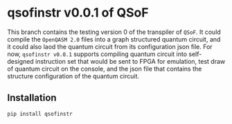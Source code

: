 # qsofinstr v0.0.1 of QSoF
This branch contains the testing version 0 of the transpiler of `QSoF`. It could compile the `OpenQASM 2.0` files into a graph structured quantum circuit, and it could also laod the quantum circuit from its configuration json file. For now, `qsofinstr v0.0.1` supports compiling quantum circuit into self-designed instruction set that would be sent to FPGA for emulation, test draw of quantum circuit on the console, and the json file that contains the structure configuration of the quantum circuit. 

## Installation
  ```bash
  pip install qsofinstr
  ```
